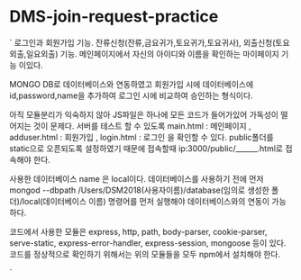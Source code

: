 # DMS-join-request-practice

`
로그인과 회원가입 기능. 
잔류신청(잔류,금요귀가,토요귀가,토요귀사), 외출신청(토요외출,일요외출) 기능. 
메인페이지에서 자신의 아이디와 이름을 확인하는 마이페이지 기능 이있다.

MONGO DB로 데이터베이스와 연동하였고
회원가입 시에 데이터베이스에 id,password,name을 추가하여
로그인 시에 비교하여 승인하는 형식이다.

아직 모듈분리가 익숙하지 않아 JS파일은 하나에 모든 코드가 들어가있어 가독성이 떨어지는 것이 문제다.
서버를 테스트 할 수 있도록 main.html : 메인페이지 , adduser.html : 회원가입 , login.html : 로그인 을 확인할 수 있다.
public폴더를 static으로 오픈되도록 설정하였기 때문에 접속할때 ip:3000/public/______.html로 접속해야 한다.

사용한 데이터베이스 name 은 local이다.
데이터베이스를 사용하기 전에 먼저 mongod --dbpath /Users/DSM2018(사용자이름)/database(임의로 생성한 폴더)/local(데이터베이스 이름) 명령어를 먼저 실행해야 데이터베이스와의 연동이 가능하다.

코드에서 사용한 모듈은 express, http, path, body-parser, cookie-parser, serve-static, express-error-handler, express-session, mongoose 등이 있다. 코드를 정상적으로 확인하기 위해서는 위의 모듈들을 모두 npm에서 설치해야 한다.


 
`
